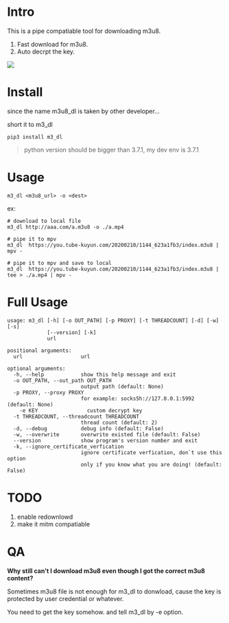 # Intro
This is a pipe compatiable tool for downloading m3u8.

1. Fast download for m3u8.
2. Auto decrpt the key.

![](https://github.com/zk4/m3u8_dl/blob/master/demo.gif?raw=true)
# Install
since the name m3u8_dl is taken by other developer...

short it to m3_dl
```
pip3 install m3_dl
```
> python version should be bigger than 3.7.1, my dev env is 3.7.1 

# Usage 
```
m3_dl <m3u8_url> -o <dest>
```

ex:
```
# download to local file
m3_dl http://aaa.com/a.m3u8 -o ./a.mp4

# pipe it to mpv
m3_dl  https://you.tube-kuyun.com/20200210/1144_623a1fb3/index.m3u8 | mpv -

# pipe it to mpv and save to local
m3_dl  https://you.tube-kuyun.com/20200210/1144_623a1fb3/index.m3u8 | tee > ./a.mp4 | mpv -
```

# Full Usage 
```
usage: m3_dl [-h] [-o OUT_PATH] [-p PROXY] [-t THREADCOUNT] [-d] [-w] [-s]
             [--version] [-k]
             url

positional arguments:
  url                   url

optional arguments:
  -h, --help            show this help message and exit
  -o OUT_PATH, --out_path OUT_PATH
                        output path (default: None)
  -p PROXY, --proxy PROXY
                        for example: socks5h://127.0.0.1:5992 (default: None)
	-e KEY                custom decrypt key
  -t THREADCOUNT, --threadcount THREADCOUNT
                        thread count (default: 2)
  -d, --debug           debug info (default: False)
  -w, --overwrite       overwrite existed file (default: False)
  --version             show program's version number and exit
  -k, --ignore_certificate_verfication
                        ignore certificate verfication, don`t use this option
                        only if you know what you are doing! (default: False)
```



# TODO
1. enable redownlowd
1. make it mitm compatiable


# QA
**Why still can't I download m3u8 even though I got the correct m3u8 content?**

Sometimes m3u8 file is not enough for m3_dl to donwload, cause the key is protected by user credential or whatever. 

You need to get the key somehow. and tell m3_dl by -e option.
